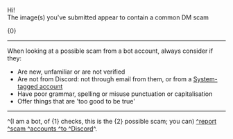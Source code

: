 Hi!  
The image(s) you've submitted appear to contain a common DM scam

{0}



- - -

When looking at a possible scam from a bot account, always consider if they:

- Are new, unfamiliar or are not verified
- Are not from Discord: not through email from them, or from a [System-tagged account](https://support.discord.com/hc/en-us/articles/360036118732)
- Have poor grammar, spelling or misuse punctuation or capitalisation
- Offer things that are 'too good to be true'

- - -

^(I am a bot, of {1} checks, this is the {2} possible scam; you can) [^report ^scam ^accounts ^to ^Discord](https://support.discord.com/hc/en-us/articles/360000291932-How-to-Properly-Report-Issues-to-Trust-Safety)^.